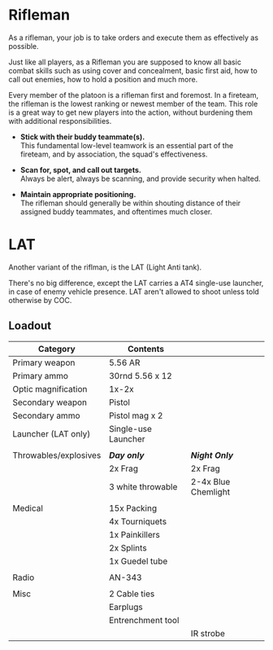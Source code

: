 # Rifleman

As a rifleman, your job is to take orders and execute them as effectively as possible. 

Just like all players, as a Rifleman you are supposed to know all basic combat skills such as using cover and concealment, basic first aid, how to call out enemies, how to hold a position and much more.

Every member of the platoon is a rifleman first and foremost. In a fireteam, the rifleman is the lowest ranking or newest member of the team. This role is a great way to get new players into the action, without burdening them with additional responsibilities.

- **Stick with their buddy teammate(s).**</br>
This fundamental low-level teamwork is an essential part of the fireteam, and by association, the squad's effectiveness.
 
- **Scan for, spot, and call out targets.**</br>
Always be alert, always be scanning, and provide security when halted.
 
- **Maintain appropriate positioning.**</br> 
  The rifleman should generally be within shouting distance of their assigned buddy teammates, and oftentimes much closer.

# LAT 
Another variant of the riflman, is the LAT (Light Anti tank).

There's no big difference, except the LAT carries a AT4 single-use launcher, in case of enemy vehicle presence.
LAT aren't allowed to shoot unless told otherwise by COC.



## Loadout

|Category             | Contents             |                     |
|---------------------|----------------------|---------------------|
| Primary weapon      | 5.56 AR              |                     |
| Primary ammo        | 30rnd 5.56 x 12      |                     |
| Optic magnification | 1x-2x                |                     |
| Secondary weapon    | Pistol               |                     |
| Secondary ammo      | Pistol mag x 2       |                     |
| Launcher (LAT only) | Single-use Launcher  |                     |
|                     |                      |                     |
|Throwables/explosives| ***Day only***       | ***Night Only***    |
|                     | 2x Frag              | 2x Frag             |
|                     | 3 white throwable    | 2-4x Blue Chemlight |
|                     |                      |                     |
| Medical             | 15x Packing          |                     |
|                     | 4x Tourniquets       |                     |
|                     | 1x Painkillers       |                     |
|                     | 2x Splints           |                     |
|                     | 1x Guedel tube       |                     |
|                     |                      |                     |
| Radio               | AN-343               |                     |
|                     |                      |                     |
| Misc                | 2 Cable ties         |                     |
|                     | Earplugs             |                     |
|                     | Entrenchment tool    |                     |
|                     |                      | IR strobe           |